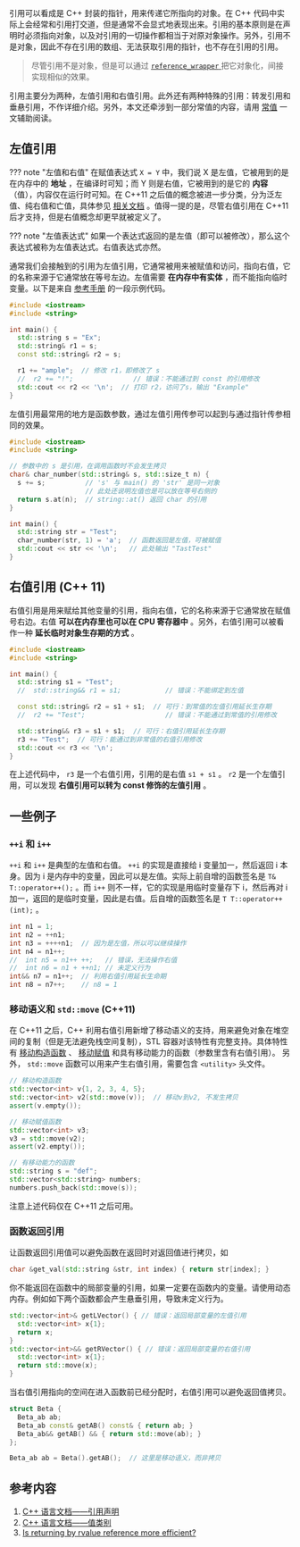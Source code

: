 引用可以看成是 C++ 封装的指针，用来传递它所指向的对象。在 C++ 代码中实际上会经常和引用打交道，但是通常不会显式地表现出来。引用的基本原则是在声明时必须指向对象，以及对引用的一切操作都相当于对原对象操作。另外，引用不是对象，因此不存在引用的数组、无法获取引用的指针，也不存在引用的引用。

> 尽管引用不是对象，但是可以通过 [ `reference_wrapper` ](https://zh.cppreference.com/w/cpp/utility/functional/reference_wrapper) 把它对象化，间接实现相似的效果。

引用主要分为两种，左值引用和右值引用。此外还有两种特殊的引用：转发引用和垂悬引用，不作详细介绍。另外，本文还牵涉到一部分常值的内容，请用 [常值](./const.md) 一文辅助阅读。

## 左值引用

??? note "左值和右值"
    在赋值表达式 `X = Y` 中，我们说 X 是左值，它被用到的是在内存中的 **地址** ，在编译时可知；而 Y 则是右值，它被用到的是它的 **内容** （值），内容仅在运行时可知。在 C++11 之后值的概念被进一步分类，分为泛左值、纯右值和亡值，具体参见 [相关文档](https://zh.cppreference.com/w/cpp/language/value_category) 。值得一提的是，尽管右值引用在 C++11 后才支持，但是右值概念却更早就被定义了。

??? note "左值表达式"
    如果一个表达式返回的是左值（即可以被修改），那么这个表达式被称为左值表达式。右值表达式亦然。

通常我们会接触到的引用为左值引用，它通常被用来被赋值和访问，指向右值，它的名称来源于它通常放在等号左边。左值需要 **在内存中有实体** ，而不能指向临时变量。以下是来自 [参考手册](https://zh.cppreference.com/w/cpp/language/reference) 的一段示例代码。

```cpp
#include <iostream>
#include <string>

int main() {
  std::string s = "Ex";
  std::string& r1 = s;
  const std::string& r2 = s;

  r1 += "ample";  // 修改 r1，即修改了 s
  //  r2 += "!";               // 错误：不能通过到 const 的引用修改
  std::cout << r2 << '\n';  // 打印 r2，访问了s，输出 "Example"
}
```

左值引用最常用的地方是函数参数，通过左值引用传参可以起到与通过指针传参相同的效果。

```cpp
#include <iostream>
#include <string>

// 参数中的 s 是引用，在调用函数时不会发生拷贝
char& char_number(std::string& s, std::size_t n) {
  s += s;          // 's' 与 main() 的 'str' 是同一对象
                   // 此处还说明左值也是可以放在等号右侧的
  return s.at(n);  // string::at() 返回 char 的引用
}

int main() {
  std::string str = "Test";
  char_number(str, 1) = 'a';  // 函数返回是左值，可被赋值
  std::cout << str << '\n';   // 此处输出 "TastTest"
}
```

## 右值引用 (C++ 11)

右值引用是用来赋给其他变量的引用，指向右值，它的名称来源于它通常放在赋值号右边。右值 **可以在内存里也可以在 CPU 寄存器中** 。另外，右值引用可以被看作一种 **延长临时对象生存期的方式** 。

```cpp
#include <iostream>
#include <string>

int main() {
  std::string s1 = "Test";
  //  std::string&& r1 = s1;           // 错误：不能绑定到左值

  const std::string& r2 = s1 + s1;  // 可行：到常值的左值引用延长生存期
  //  r2 += "Test";                    // 错误：不能通过到常值的引用修改

  std::string&& r3 = s1 + s1;  // 可行：右值引用延长生存期
  r3 += "Test";  // 可行：能通过到非常值的右值引用修改
  std::cout << r3 << '\n';
}
```

在上述代码中， `r3` 是一个右值引用，引用的是右值 `s1 + s1` 。 `r2` 是一个左值引用，可以发现 **右值引用可以转为 const 修饰的左值引用** 。

## 一些例子

###  `++i` 和 `i++` 

 `++i` 和 `i++` 是典型的左值和右值。 `++i` 的实现是直接给 i 变量加一，然后返回 i 本身。因为 i 是内存中的变量，因此可以是左值。实际上前自增的函数签名是 `T& T::operator++();` 。而 `i++` 则不一样，它的实现是用临时变量存下 i，然后再对 i 加一，返回的是临时变量，因此是右值。后自增的函数签名是 `T T::operator++(int);` 。

```cpp
int n1 = 1;
int n2 = ++n1;
int n3 = ++++n1;  // 因为是左值，所以可以继续操作
int n4 = n1++;
//  int n5 = n1++ ++;   // 错误，无法操作右值
//  int n6 = n1 + ++n1; // 未定义行为
int&& n7 = n1++;  // 利用右值引用延长生命期
int n8 = n7++;    // n8 = 1
```

### 移动语义和 `std::move` (C++11)

在 C++11 之后，C++ 利用右值引用新增了移动语义的支持，用来避免对象在堆空间的复制（但是无法避免栈空间复制），STL 容器对该特性有完整支持。具体特性有 [移动构造函数](https://zh.cppreference.com/w/cpp/language/move_constructor) 、 [移动赋值](https://zh.cppreference.com/w/cpp/language/move_assignment) 和具有移动能力的函数（参数里含有右值引用）。
另外， `std::move` 函数可以用来产生右值引用，需要包含 `<utility>` 头文件。

```cpp
// 移动构造函数
std::vector<int> v{1, 2, 3, 4, 5};
std::vector<int> v2(std::move(v));  // 移动v到v2, 不发生拷贝
assert(v.empty());

// 移动赋值函数
std::vector<int> v3;
v3 = std::move(v2);
assert(v2.empty());

// 有移动能力的函数
std::string s = "def";
std::vector<std::string> numbers;
numbers.push_back(std::move(s));
```

注意上述代码仅在 C++11 之后可用。

### 函数返回引用

让函数返回引用值可以避免函数在返回时对返回值进行拷贝，如

```cpp
char &get_val(std::string &str, int index) { return str[index]; }
```

你不能返回在函数中的局部变量的引用，如果一定要在函数内的变量。请使用动态内存。例如如下两个函数都会产生悬垂引用，导致未定义行为。

```cpp
std::vector<int>& getLVector() { // 错误：返回局部变量的左值引用
  std::vector<int> x{1};
  return x;
}
std::vector<int>&& getRVector() { // 错误：返回局部变量的右值引用
  std::vector<int> x{1};
  return std::move(x);
}
```

当右值引用指向的空间在进入函数前已经分配时，右值引用可以避免返回值拷贝。

```cpp
struct Beta {
  Beta_ab ab;
  Beta_ab const& getAB() const& { return ab; }
  Beta_ab&& getAB() && { return std::move(ab); }
};

Beta_ab ab = Beta().getAB();  // 这里是移动语义，而非拷贝
```

## 参考内容

1.   [C++ 语言文档——引用声明](https://zh.cppreference.com/w/cpp/language/reference) 
2.   [C++ 语言文档——值类别](https://zh.cppreference.com/w/cpp/language/value_category) 
3.   [Is returning by rvalue reference more efficient?](https://stackoverflow.com/questions/1116641/is-returning-by-rvalue-reference-more-efficient) 
